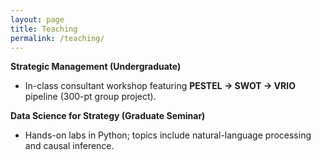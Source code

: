 ```yaml
---
layout: page
title: Teaching
permalink: /teaching/
---
```


**Strategic Management (Undergraduate)**  
- In-class consultant workshop featuring **PESTEL → SWOT → VRIO** pipeline (300-pt group project).

**Data Science for Strategy (Graduate Seminar)**  
- Hands-on labs in Python; topics include natural-language processing and causal inference.
